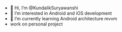 - 👋 Hi, I’m @KundalikSuryawanshi
- 👀 I’m interested in Android and iOS development
- 🌱 I’m currently learning Android architecture mvvm 
- work on personal project

<!---
KundalikSuryawanshi/KundalikSuryawanshi is a ✨ special ✨ repository because its `README.md` (this file) appears on your GitHub profile.
You can click the Preview link to take a look at your changes.
--->
